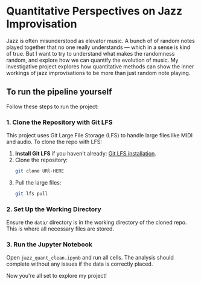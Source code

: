 # Quantitative Perspectives on Jazz Improvisation
Jazz is often misunderstood as elevator music. A bunch of of random notes played together that no one really understands — which in a sense is kind of true. But I want to try to understand what makes the randomness random, and explore how we can quantify the evolution of music. My investigative project explores how quantitative methods can show the inner workings of jazz improvisations to be more than just random note playing.

## To run the pipeline yourself
Follow these steps to run the project:

### 1. Clone the Repository with Git LFS
This project uses Git Large File Storage (LFS) to handle large files like MIDI and audio. To clone the repo with LFS:

1. **Install Git LFS** if you haven't already: [Git LFS installation](https://git-lfs.github.com/).
2. Clone the repository:
   ```bash
   git clone URl-HERE
   ```
3. Pull the large files:
   ```bash
   git lfs pull
   ```

### 2. Set Up the Working Directory
Ensure the `data/` directory is in the working directory of the cloned repo. This is where all necessary files are stored.

### 3. Run the Jupyter Notebook
Open `jazz_quant_clean.ipynb` and run all cells. The analysis should complete without any issues if the data is correctly placed.

Now you're all set to explore my project!
